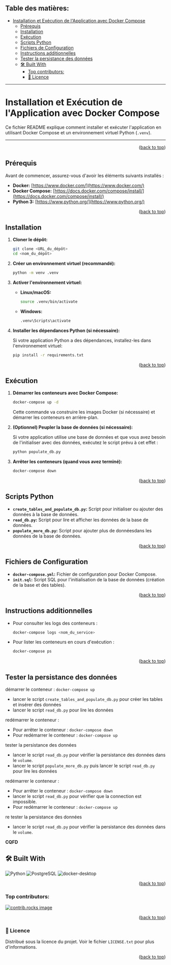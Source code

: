 ## Table des matières:

- [Installation et Exécution de l'Application avec Docker Compose](#installation-et-exécution-de-lapplication-avec-docker-compose)
  - [Prérequis](#prérequis)
  - [Installation](#installation)
  - [Exécution](#exécution)
  - [Scripts Python](#scripts-python)
  - [Fichiers de Configuration](#fichiers-de-configuration)
  - [Instructions additionnelles](#instructions-additionnelles)
  - [Tester la persistance des données](#tester-la-persistance-des-données)
  - [🛠️ Built With](#️-built-with)
    - [Top contributors:](#top-contributors)
    - [📄 Licence](#-licence)
---

# Installation et Exécution de l'Application avec Docker Compose

Ce fichier README explique comment installer et exécuter l'application en utilisant Docker Compose et un environnement virtuel Python (`.venv`).

---


<p align="right">(<a href="#table-des-matières">back to top</a>)</p>

## Prérequis

Avant de commencer, assurez-vous d'avoir les éléments suivants installés :

*   **Docker:** [https://www.docker.com/](https://www.docker.com/)
*   **Docker Compose:** [https://docs.docker.com/compose/install/](https://docs.docker.com/compose/install/)
*   **Python 3:** [https://www.python.org/](https://www.python.org/)

<p align="right">(<a href="#table-des-matières">back to top</a>)</p>

## Installation

1.  **Cloner le dépôt:**

    ```bash
    git clone <URL_du_dépôt>
    cd <nom_du_dépôt>
    ```

2.  **Créer un environnement virtuel (recommandé):**

    ```bash
    python -m venv .venv
    ```

3.  **Activer l'environnement virtuel:**

    *   **Linux/macOS:**

        ```bash
        source .venv/bin/activate
        ```

    *   **Windows:**

        ```bash
        .venv\Scripts\activate
        ```

4.  **Installer les dépendances Python (si nécessaire):**

    Si votre application Python a des dépendances, installez-les dans l'environnement virtuel:

    ```bash
    pip install -r requirements.txt
    ```

<p align="right">(<a href="#table-des-matières">back to top</a>)</p>

## Exécution

1.  **Démarrer les conteneurs avec Docker Compose:**

    ```bash
    docker-compose up -d
    ```

    Cette commande va construire les images Docker (si nécessaire) et démarrer les conteneurs en arrière-plan.

2.  **(Optionnel) Peupler la base de données (si nécessaire):**

    Si votre application utilise une base de données et que vous avez besoin de l'initialiser avec des données, exécutez le script prévu à cet effet :

    ```bash
    python populate_db.py
    ```

3.  **Arrêter les conteneurs (quand vous avez terminé):**

    ```bash
    docker-compose down
    ```

<p align="right">(<a href="#table-des-matières">back to top</a>)</p>

## Scripts Python

*   **`create_tables_and_populate_db.py`:** Script pour initialiser ou ajouter des données à la base de données.
*   **`read_db.py`:** Script pour lire et afficher les données de la base de données.
*   **`populate_more_db.py`:** Script pour ajouter plus de donnéesdans les données de la base de données.

<p align="right">(<a href="#table-des-matières">back to top</a>)</p>

## Fichiers de Configuration

*   **`docker-compose.yml`:** Fichier de configuration pour Docker Compose.
*   **`init.sql`:** Script SQL pour l'initialisation de la base de données (création de la base et des tables).
     
<p align="right">(<a href="#table-des-matières">back to top</a>)</p>

## Instructions additionnelles

*   Pour consulter les logs des conteneurs :

    ```bash
    docker-compose logs <nom_du_service>
    ```

*   Pour lister les conteneurs en cours d'exécution :

    ```bash
    docker-compose ps
    ```
<p align="right">(<a href="#table-des-matières">back to top</a>)</p>

## Tester la persistance des données     


démarrer le conteneur : `docker-compose up` 

- lancer le script `create_tables_and_populate_db.py` pour créer les tables et insérer des données
- lancer le script `read_db.py` pour lire les données

redémarrer le conteneur :

- Pour arrêter le conteneur : `docker-compose down`
- Pour redémarrer le conteneur : `docker-compose up` 

tester la persistance des données

- lancer le script `read_db.py` pour vérifier la persistance des données dans le `volume`.  
- lancer le script `populate_more_db.py` puis lancer le script `read_db.py` pour lire les données

redémarrer le conteneur :

- Pour arrêter le conteneur : `docker-compose down`
- lancer le script `read_db.py` pour vérifier que la connection est impossible.  
- Pour redémarrer le conteneur : `docker-compose up` 

re tester la persistance des données
- lancer le script `read_db.py` pour vérifier la persistance des données dans le `volume`.  

**CQFD**

## 🛠️ Built With

<p align="left">

  <a href="https://www.python.org/" style="text-decoration: none;">
    <img src="https://img.shields.io/badge/Python-3776AB?style=for-the-badge&logo=python&logoColor=white" alt="Python">
  </a>

  <a href="https://www.postgresql.org/" style="text-decoration: none;">
    <img src="https://img.shields.io/badge/PostgreSQL-4169E1?style=for-the-badge&logo=postgresql&logoColor=white" alt="PostgreSQL">
  </a>
  <a href="https://www.docker.com/products/docker-desktop/" style="text-decoration: none;">
    <img src="https://img.shields.io/badge/Docker%20Compose-2496ED?style=for-the-badge&logo=docker&logoColor=white" alt="docker-desktop">

</p>
<p align="right">(<a href="#table-des-matières">back to top</a>)</p>

### Top contributors:

<a href="https://github.com/DeVerMyst/docker-compose-volumes/graphs/contributors">
  <img src="https://contrib.rocks/image?repo=DeVerMyst/docker-compose-volumes" alt="contrib.rocks image" />
</a>


<p align="right">(<a href="#table-des-matières">back to top</a>)</p>

### 📄 Licence

Distribué sous la licence du projet. Voir le fichier `LICENSE.txt` pour plus d'informations.


<p align="right">(<a href="#table-des-matières">back to top</a>)</p>